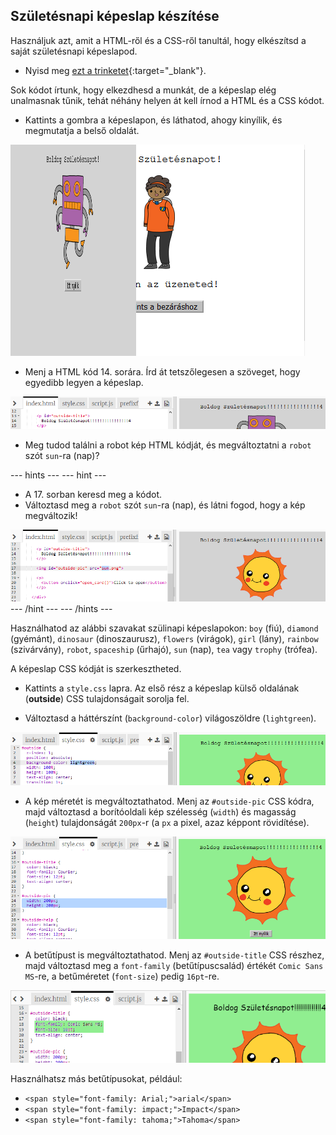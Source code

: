 ## Születésnapi képeslap készítése

Használjuk azt, amit a HTML-ről és a CSS-ről tanultál, hogy elkészítsd a saját születésnapi képeslapod.

+ Nyisd meg [ezt a trinketet](https://trinket.io/html/b33e4f4ca8){:target="_blank"}.

Sok kódot írtunk, hogy elkezdhesd a munkát, de a képeslap elég unalmasnak tűnik, tehát néhány helyen át kell írnod a HTML és a CSS kódot.

+ Kattints a gombra a képeslapon, és láthatod, ahogy kinyílik, és megmutatja a belső oldalát.

![képernyőkép](images/birthday-click.png)

+ Menj a HTML kód 14. sorára. Írd át tetszőlegesen a szöveget, hogy egyedibb legyen a képeslap.

![képernyőkép](images/birthday-card-html.png)

+ Meg tudod találni a robot kép HTML kódját, és megváltoztatni a `robot` szót `sun`-ra (nap)?

\--- hints \--- \--- hint \---

+ A 17. sorban keresd meg a kódot.
+ Változtasd meg a `robot` szót `sun`-ra (nap), és látni fogod, hogy a kép megváltozik!

![képernyőkép](images/birthday-card-sun.png) \--- /hint \--- \--- /hints \---

Használhatod az alábbi szavakat szülinapi képeslapokon: `boy` (fiú), `diamond` (gyémánt), `dinosaur` (dinoszaurusz), `flowers` (virágok), `girl` (lány), `rainbow` (szivárvány), `robot`, `spaceship` (űrhajó), `sun` (nap), `tea` vagy `trophy` (trófea).

A képeslap CSS kódját is szerkesztheted.

+ Kattints a `style.css` lapra. Az első rész a képeslap külső oldalának (**outside**) CSS tulajdonságait sorolja fel.

+ Változtasd a háttérszínt (`background-color`) világoszöldre (`lightgreen`).

![képernyőkép](images/birthday-card-outside.png)

+ A kép méretét is megváltoztathatod. Menj az `#outside-pic` CSS kódra, majd változtasd a borítóoldali kép szélesség (`width`) és magasság (`height`) tulajdonságát `200px`-r (a `px` a pixel, azaz képpont rövidítése).

![képernyőkép](images/birthday-card-size.png)

+ A betűtípust is megváltoztathatod. Menj az `#outside-title` CSS részhez, majd változtasd meg a `font-family` (betűtípuscsalád) értékét `Comic Sans MS`-re, a betűméretet (`font-size`) pedig `16pt`-re.

![képernyőkép](images/birthday-card-font.png)

Használhatsz más betűtípusokat, például:

+ `<span style="font-family: Arial;">arial</span>`
+ `<span style="font-family: impact;">Impact</span>`
+ `<span style="font-family: tahoma;">Tahoma</span>`